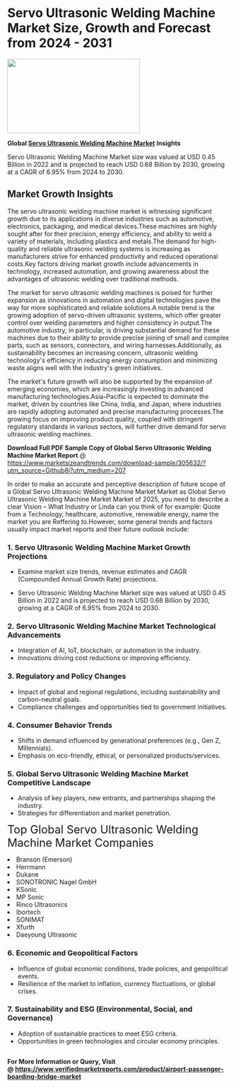 <H1>Servo Ultrasonic Welding Machine Market Size, Growth and Forecast from 2024 - 2031</H1><img class="aligncenter size-medium wp-image-584254" src="https://thirdeyenews.in/wp-content/uploads/2024/09/Global-Market-Research-300x168.jpeg" alt="" width="300" height="168" /><p><strong>Global&nbsp;<a href="https://www.marketsizeandtrends.com/download-sample/305632/?utm_source=Github8j?utm_medium=207">Servo Ultrasonic Welding Machine Market</a> Insights</strong></p><p>Servo Ultrasonic Welding Machine Market size was valued at USD 0.45 Billion in 2022 and is projected to reach USD 0.68 Billion by 2030, growing at a CAGR of 6.95% from 2024 to 2030.</p><p><h2>Market Growth Insights</h2> <p>The servo ultrasonic welding machine market is witnessing significant growth due to its applications in diverse industries such as automotive, electronics, packaging, and medical devices.These machines are highly sought after for their precision, energy efficiency, and ability to weld a variety of materials, including plastics and metals.The demand for high-quality and reliable ultrasonic welding systems is increasing as manufacturers strive for enhanced productivity and reduced operational costs.Key factors driving market growth include advancements in technology, increased automation, and growing awareness about the advantages of ultrasonic welding over traditional methods.</p> <p>The market for servo ultrasonic welding machines is poised for further expansion as innovations in automation and digital technologies pave the way for more sophisticated and reliable solutions.A notable trend is the growing adoption of servo-driven ultrasonic systems, which offer greater control over welding parameters and higher consistency in output.The automotive industry, in particular, is driving substantial demand for these machines due to their ability to provide precise joining of small and complex parts, such as sensors, connectors, and wiring harnesses.Additionally, as sustainability becomes an increasing concern, ultrasonic welding technology's efficiency in reducing energy consumption and minimizing waste aligns well with the industry's green initiatives.</p> <p>The market's future growth will also be supported by the expansion of emerging economies, which are increasingly investing in advanced manufacturing technologies.Asia-Pacific is expected to dominate the market, driven by countries like China, India, and Japan, where industries are rapidly adopting automated and precise manufacturing processes.The growing focus on improving product quality, coupled with stringent regulatory standards in various sectors, will further drive demand for servo ultrasonic welding machines.</p> <p><span class=""><strong>Download Full PDF Sample Copy of Global Servo Ultrasonic Welding Machine Market Report</strong> @ <a href="https://www.marketsizeandtrends.com/download-sample/305632/?utm_source=Github8j?utm_medium=207" target="_blank">https://www.marketsizeandtrends.com/download-sample/305632/?utm_source=Github8j?utm_medium=207</a></span></p><p>In order to make an accurate and perceptive description of future scope of a Global&nbsp;Servo Ultrasonic Welding Machine Market Market as Global&nbsp;Servo Ultrasonic Welding Machine Market Market of 2025, you need to describe a clear Vision &ndash; What Industry or Linda can you think of for example: Quote from a Technology, healthcare, automotive, renewable energy, name the market you are Reffering to.However, some general trends and factors usually impact market reports and their future outlook include:</p><h3>1.&nbsp;<strong>Servo Ultrasonic Welding Machine Market Growth Projections</strong></h3><ul><li>Examine market size trends, revenue estimates and CAGR (Compounded Annual Growth Rate) projections.</li><li><p>Servo Ultrasonic Welding Machine Market size was valued at USD 0.45 Billion in 2022 and is projected to reach USD 0.68 Billion by 2030, growing at a CAGR of 6.95% from 2024 to 2030.</p></li></ul><h3>2.&nbsp;<strong>Servo Ultrasonic Welding Machine Market Technological Advancements</strong></h3><ul><li>Integration of AI, IoT, blockchain, or automation in the industry.</li><li>Innovations driving cost reductions or improving efficiency.</li></ul><h3>3.&nbsp;<strong>Regulatory and Policy Changes</strong></h3><ul><li>Impact of global and regional regulations, including sustainability and carbon-neutral goals.</li><li>Compliance challenges and opportunities tied to government initiatives.</li></ul><h3>4.&nbsp;<strong>Consumer Behavior Trends</strong></h3><ul><li>Shifts in demand influenced by generational preferences (e.g., Gen Z, Millennials).</li><li>Emphasis on eco-friendly, ethical, or personalized products/services.</li></ul><h3>5.&nbsp;<strong>Global Servo Ultrasonic Welding Machine Market Competitive Landscape</strong></h3><ul><li>Analysis of key players, new entrants, and partnerships shaping the industry.</li><li>Strategies for differentiation and market penetration.</li></ul><p data-pm-slice="1 1 []"><span style="color: inherit; font-family: inherit; font-size: 25px;">Top Global Servo Ultrasonic Welding Machine Market Companies</span></p><div class="" data-test-id=""><p><li>Branson (Emerson)</li><li> Herrmann</li><li> Dukane</li><li> SONOTRONIC Nagel GmbH</li><li> KSonic</li><li> MP Sonic</li><li> Rinco Ultrasonics</li><li> Ibortech</li><li> SONIMAT</li><li> Xfurth</li><li> Daeyoung Ultrasonic</li></p></div><h3>6.&nbsp;<strong>Economic and Geopolitical Factors</strong></h3><ul><li>Influence of global economic conditions, trade policies, and geopolitical events.</li><li>Resilience of the market to inflation, currency fluctuations, or global crises.</li></ul><h3>7.&nbsp;<strong>Sustainability and ESG (Environmental, Social, and Governance)</strong></h3><ul><li>Adoption of sustainable practices to meet ESG criteria.</li><li>Opportunities in green technologies and circular economy principles.</li></ul><h2><strong style="font-size: 14px;">For More Information or Query, Visit @&nbsp;</strong><a style="background-color: #ffffff; font-size: 14px;" href="https://www.marketsizeandtrends.com/report/servo-ultrasonic-welding-machine-market/" target="_blank">https://www.verifiedmarketreports.com/product/airport-passenger-boarding-bridge-market</a></h2>